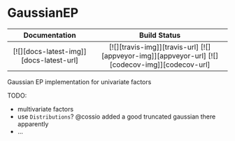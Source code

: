 # GaussianEP

| **Documentation**                       | **Build Status**                                                                                |
|:---------------------------------------:|:-----------------------------------------------------------------------------------------------:|
| [![][docs-latest-img]][docs-latest-url] | [![][travis-img]][travis-url] [![][appveyor-img]][appveyor-url] [![][codecov-img]][codecov-url] |

Gaussian EP implementation for univariate factors

TODO: 


- multivariate factors
- use `Distributions`? @cossio added a good truncated gaussian there apparently
- ...
